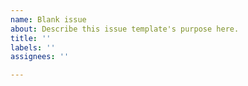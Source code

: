 ```yaml
---
name: Blank issue
about: Describe this issue template's purpose here.
title: ''
labels: ''
assignees: ''

---
```

